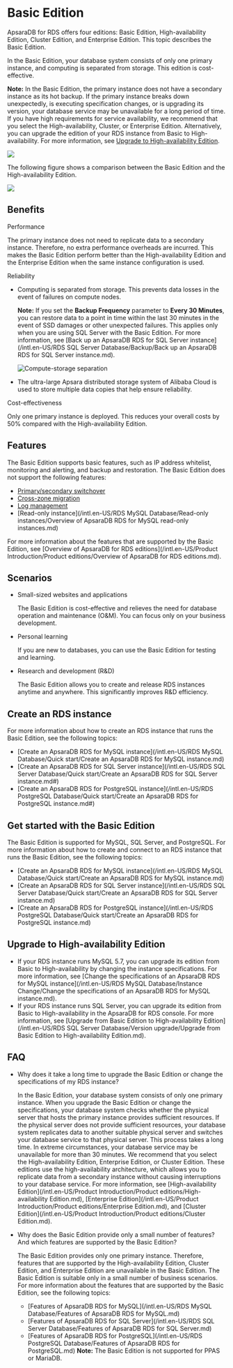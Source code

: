 # Basic Edition

ApsaraDB for RDS offers four editions: Basic Edition, High-availability Edition, Cluster Edition, and Enterprise Edition. This topic describes the Basic Edition.

In the Basic Edition, your database system consists of only one primary instance, and computing is separated from storage. This edition is cost-effective.

**Note:** In the Basic Edition, the primary instance does not have a secondary instance as its hot backup. If the primary instance breaks down unexpectedly, is executing specification changes, or is upgrading its version, your database service may be unavailable for a long period of time. If you have high requirements for service availability, we recommend that you select the High-availability, Cluster, or Enterprise Edition. Alternatively, you can upgrade the edition of your RDS instance from Basic to High-availability. For more information, see [Upgrade to High-availability Edition](#section_5sr_8hd_e8j).

![](https://static-aliyun-doc.oss-cn-hangzhou.aliyuncs.com/assets/img/en-US/8649259951/p54372.png)

The following figure shows a comparison between the Basic Edition and the High-availability Edition.

![](https://static-aliyun-doc.oss-cn-hangzhou.aliyuncs.com/assets/img/en-US/3637688951/p1359.png)

## Benefits

Performance

The primary instance does not need to replicate data to a secondary instance. Therefore, no extra performance overheads are incurred. This makes the Basic Edition perform better than the High-availability Edition and the Enterprise Edition when the same instance configuration is used.

Reliability

-   Computing is separated from storage. This prevents data losses in the event of failures on compute nodes.

    **Note:** If you set the **Backup Frequency** parameter to **Every 30 Minutes**, you can restore data to a point in time within the last 30 minutes in the event of SSD damages or other unexpected failures. This applies only when you are using SQL Server with the Basic Edition. For more information, see [Back up an ApsaraDB RDS for SQL Server instance](/intl.en-US/RDS SQL Server Database/Backup/Back up an ApsaraDB RDS for SQL Server instance.md).

    ![Compute-storage separation](https://static-aliyun-doc.oss-cn-hangzhou.aliyuncs.com/assets/img/en-US/3637688951/p46129.png)

-   The ultra-large Apsara distributed storage system of Alibaba Cloud is used to store multiple data copies that help ensure reliability.

Cost-effectiveness

Only one primary instance is deployed. This reduces your overall costs by 50% compared with the High-availability Edition.

## Features

The Basic Edition supports basic features, such as IP address whitelist, monitoring and alerting, and backup and restoration. The Basic Edition does not support the following features:

-   [Primary/secondary switchover]()
-   [Cross-zone migration]()
-   [Log management]()
-   [Read-only instance](/intl.en-US/RDS MySQL Database/Read-only instances/Overview of ApsaraDB RDS for MySQL read-only instances.md)

For more information about the features that are supported by the Basic Edition, see [Overview of ApsaraDB for RDS editions](/intl.en-US/Product Introduction/Product editions/Overview of ApsaraDB for RDS editions.md).

## Scenarios

-   Small-sized websites and applications

    The Basic Edition is cost-effective and relieves the need for database operation and maintenance \(O&M\). You can focus only on your business development.

-   Personal learning

    If you are new to databases, you can use the Basic Edition for testing and learning.

-   Research and development \(R&D\)

    The Basic Edition allows you to create and release RDS instances anytime and anywhere. This significantly improves R&D efficiency.


## Create an RDS instance

For more information about how to create an RDS instance that runs the Basic Edition, see the following topics:

-   [Create an ApsaraDB RDS for MySQL instance](/intl.en-US/RDS MySQL Database/Quick start/Create an ApsaraDB RDS for MySQL instance.md)
-   [Create an ApsaraDB RDS for SQL Server instance](/intl.en-US/RDS SQL Server Database/Quick start/Create an ApsaraDB RDS for SQL Server instance.md#)
-   [Create an ApsaraDB RDS for PostgreSQL instance](/intl.en-US/RDS PostgreSQL Database/Quick start/Create an ApsaraDB RDS for PostgreSQL instance.md#)

## Get started with the Basic Edition

The Basic Edition is supported for MySQL, SQL Server, and PostgreSQL. For more information about how to create and connect to an RDS instance that runs the Basic Edition, see the following topics:

-   [Create an ApsaraDB RDS for MySQL instance](/intl.en-US/RDS MySQL Database/Quick start/Create an ApsaraDB RDS for MySQL instance.md)
-   [Create an ApsaraDB RDS for SQL Server instance](/intl.en-US/RDS SQL Server Database/Quick start/Create an ApsaraDB RDS for SQL Server instance.md)
-   [Create an ApsaraDB RDS for PostgreSQL instance](/intl.en-US/RDS PostgreSQL Database/Quick start/Create an ApsaraDB RDS for PostgreSQL instance.md)

## Upgrade to High-availability Edition

-   If your RDS instance runs MySQL 5.7, you can upgrade its edition from Basic to High-availability by changing the instance specifications. For more information, see [Change the specifications of an ApsaraDB RDS for MySQL instance](/intl.en-US/RDS MySQL Database/Instance Change/Change the specifications of an ApsaraDB RDS for MySQL instance.md).
-   If your RDS instance runs SQL Server, you can upgrade its edition from Basic to High-availability in the ApsaraDB for RDS console. For more information, see [Upgrade from Basic Edition to High-availability Edition](/intl.en-US/RDS SQL Server Database/Version upgrade/Upgrade from Basic Edition to High-availability Edition.md).

## FAQ

-   Why does it take a long time to upgrade the Basic Edition or change the specifications of my RDS instance?

    In the Basic Edition, your database system consists of only one primary instance. When you upgrade the Basic Edition or change the specifications, your database system checks whether the physical server that hosts the primary instance provides sufficient resources. If the physical server does not provide sufficient resources, your database system replicates data to another suitable physical server and switches your database service to that physical server. This process takes a long time. In extreme circumstances, your database service may be unavailable for more than 30 minutes. We recommend that you select the High-availability Edition, Enterprise Edition, or Cluster Edition. These editions use the high-availability architecture, which allows you to replicate data from a secondary instance without causing interruptions to your database service. For more information, see [High-availability Edition](/intl.en-US/Product Introduction/Product editions/High-availability Edition.md), [Enterprise Edition](/intl.en-US/Product Introduction/Product editions/Enterprise Edition.md), and [Cluster Edition](/intl.en-US/Product Introduction/Product editions/Cluster Edition.md).

-   Why does the Basic Edition provide only a small number of features? And which features are supported by the Basic Edition?

    The Basic Edition provides only one primary instance. Therefore, features that are supported by the High-availability Edition, Cluster Edition, and Enterprise Edition are unavailable in the Basic Edition. The Basic Edition is suitable only in a small number of business scenarios. For more information about the features that are supported by the Basic Edition, see the following topics:

    -   [Features of ApsaraDB RDS for MySQL](/intl.en-US/RDS MySQL Database/Features of ApsaraDB RDS for MySQL.md)
    -   [Features of ApsaraDB RDS for SQL Server](/intl.en-US/RDS SQL Server Database/Features of ApsaraDB RDS for SQL Server.md)
    -   [Features of ApsaraDB RDS for PostgreSQL](/intl.en-US/RDS PostgreSQL Database/Features of ApsaraDB RDS for PostgreSQL.md)
    **Note:** The Basic Edition is not supported for PPAS or MariaDB.


